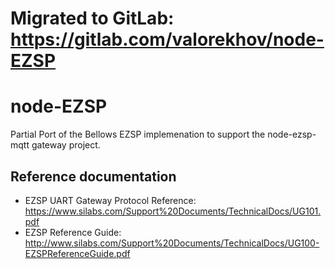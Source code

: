 # Migrated to GitLab: https://gitlab.com/valorekhov/node-EZSP

# node-EZSP

Partial Port of the Bellows EZSP implemenation to support the node-ezsp-mqtt gateway project.

## Reference documentation

 * EZSP UART Gateway Protocol Reference:
   https://www.silabs.com/Support%20Documents/TechnicalDocs/UG101.pdf
 * EZSP Reference Guide:
   http://www.silabs.com/Support%20Documents/TechnicalDocs/UG100-EZSPReferenceGuide.pdf

